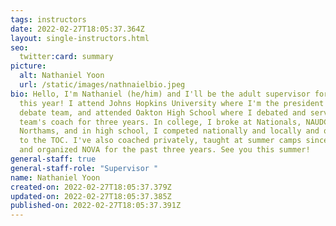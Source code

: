 ```yaml
---
tags: instructors
date: 2022-02-27T18:05:37.364Z
layout: single-instructors.html
seo:
  twitter:card: summary
picture:
  alt: Nathaniel Yoon
  url: /static/images/nathnaielbio.jpeg
bio: Hello, I'm Nathaniel (he/him) and I'll be the adult supervisor for NOVA
  this year! I attend Johns Hopkins University where I'm the president of the
  debate team, and attended Oakton High School where I debated and served as the
  team's coach for three years. In college, I broke at Nationals, NAUDC, and
  Northams, and in high school, I competed nationally and locally and qualified
  to the TOC. I've also coached privately, taught at summer camps since 2018,
  and organized NOVA for the past three years. See you this summer!
general-staff: true
general-staff-role: "Supervisor "
name: Nathaniel Yoon
created-on: 2022-02-27T18:05:37.379Z
updated-on: 2022-02-27T18:05:37.385Z
published-on: 2022-02-27T18:05:37.391Z
---
```


